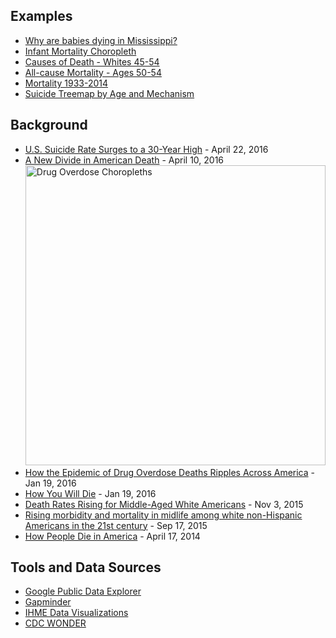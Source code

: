 ## Examples

* [Why are babies dying in Mississippi?](http://bl.ocks.org/ohdebby/raw/2a4f3cbd7466db0dda82ce58d6e9fe18/)
* [Infant Mortality Choropleth](http://bl.ocks.org/syntagmatic/623a3221d3e694f85967d83082fd4a77)
* [Causes of Death - Whites 45-54](https://bl.ocks.org/ohdebby/ecfb35b607a329582a1eaa0db9a4dd39)
* [All-cause Mortality - Ages 50-54](https://bl.ocks.org/ohdebby/0e3ac9340a87209a78e96975bfc1a3f3)
* [Mortality 1933-2014](https://bl.ocks.org/ohdebby/ae3a7fdd03493e2ea1f8b871a6df3a7f)
* [Suicide Treemap by Age and Mechanism](https://bl.ocks.org/syntagmatic/3985d0343ddc32ca64fb55f560b77ac8)

## Background

* [U.S. Suicide Rate Surges to a 30-Year High](https://www.nytimes.com/2016/04/22/health/us-suicide-rate-surges-to-a-30-year-high.html) - April 22, 2016
* [A New Divide in American Death](http://www.washingtonpost.com/sf/national/2016/04/10/a-new-divide-in-american-death/) - April 10, 2016<br/>
[<img alt="Drug Overdose Choropleths" src="https://cloud.githubusercontent.com/assets/156229/23320808/222fa21a-fa91-11e6-88e9-7e43f84c6c11.png" width=480/>](https://www.nytimes.com/interactive/2016/01/07/us/drug-overdose-deaths-in-the-us.html)<br/>
* [How the Epidemic of Drug Overdose Deaths Ripples Across America](https://www.nytimes.com/interactive/2016/01/07/us/drug-overdose-deaths-in-the-us.html) - Jan 19, 2016
* [How You Will Die](https://flowingdata.com/2016/01/19/how-you-will-die/) - Jan 19, 2016
* [Death Rates Rising for Middle-Aged White Americans](https://www.nytimes.com/2015/11/03/health/death-rates-rising-for-middle-aged-white-americans-study-finds.html) - Nov 3, 2015
* [Rising morbidity and mortality in midlife among white non-Hispanic Americans in the 21st century](http://www.pnas.org/content/112/49/15078) - Sep 17, 2015
* [How People Die in America](https://www.bloomberg.com/graphics/dataview/how-americans-die/) - April 17, 2014

## Tools and Data Sources

* [Google Public Data Explorer](https://www.google.com/publicdata/directory)
* [Gapminder](http://www.gapminder.org/)
* [IHME Data Visualizations](http://www.healthdata.org/results/data-visualizations)
* [CDC WONDER](https://wonder.cdc.gov/)

